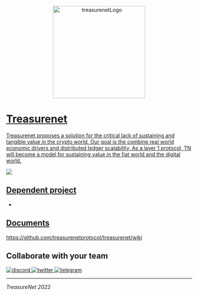 <p align="center">
  <a href="https://treasurenet.io">
    <img alt="treasurenetLogo" src="https://raw.githubusercontent.com/treasurenetprotocol/docs/feature/1.0.3/static/img/logo_tn_github.png" width="250" />
</p>

# Treasurenet

Treasurenet proposes a solution for the critical lack of sustaining and tangible value in the crypto world. Our goal is the combine real world economic drivers and distributed ledger scalability. As a layer 1 protocol, TN will become a model for sustaining value in the fiat world and the digital world.

![](https://img.shields.io/badge/Golang-2878ff?style=for-the-badge&logo=go&logoColor=white)

## Dependent project

-

## Documents
<a href="https://github.com/treasurenetprotocol/treasurenet/wiki">
    https://github.com/treasurenetprotocol/treasurenet/wiki
</a>


## Collaborate with your team

<a href="https://discord.com/channels/990530508834340905/990530510746964004">
    <img alt="discord" src="https://badgen.net/badge/icon/discord?icon=discord&label" />
</a>
<a href="https://twitter.com/treasurenet_io">
    <img alt="twitter" src="https://badgen.net/badge/icon/twitter?icon=twitter&label" />
</a>
<a href="https://t.me/+hN6G5mGAlD8xMmI5">
    <img alt="telegram" src="https://badgen.net/badge/icon/telegram?icon=telegram&label" />
</a>

-----

_TreasureNet 2022_
